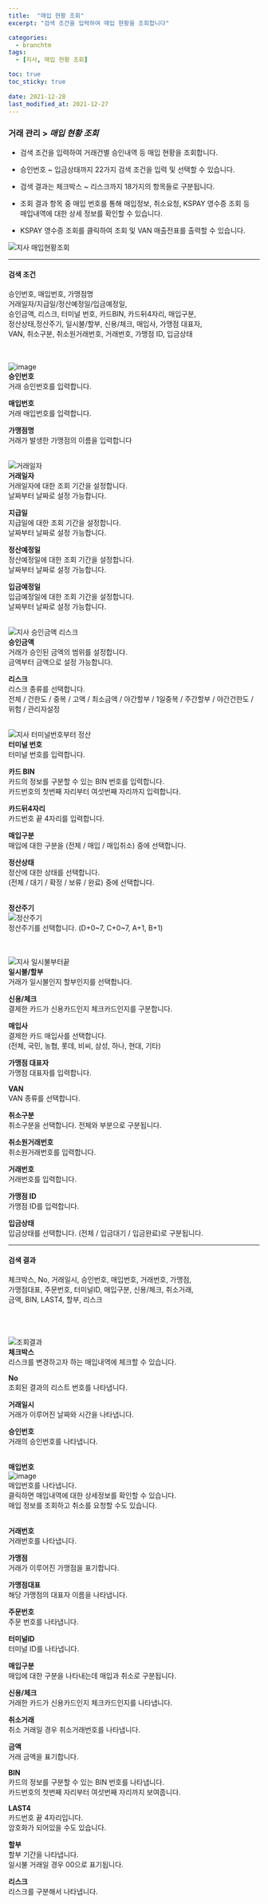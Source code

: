```yaml
---
title:  "매입 현황 조회"
excerpt: "검색 조건을 입력하여 매입 현황을 조회합니다"

categories:
  - branchtm
tags:
  - [지사, 매입 현황 조회]

toc: true
toc_sticky: true
 
date: 2021-12-28
last_modified_at: 2021-12-27
---
```

### 거래 관리 > *매입 현황 조회*
- 검색 조건을 입력하여 거래건별 승인내역 등 매입 현황을 조회합니다.

- 승인번호 ~ 입금상태까지 22가지 검색 조건을 입력 및 선택할 수 있습니다.

- 검색 결과는 체크박스 ~ 리스크까지 18가지의 항목들로 구분됩니다.

- 조회 결과 항목 중 매입 번호를 통해 매입정보, 취소요청, KSPAY 영수증 조회 등<br>매입내역에 대한 상세 정보를 확인할 수 있습니다.

- KSPAY 영수증 조회를 클릭하여 조회 및 VAN 매출전표를 출력할 수 있습니다.

![지사 매입현황조회](https://user-images.githubusercontent.com/95394003/147440601-e24ebe86-d712-4f7c-9362-092241513555.jpeg)

---

#### 검색 조건
승인번호, 매입번호, 가맹점명<br>거래일자/지급일/정산예정일/입금예정일,<br>승인금액, 리스크, 터미널 번호, 카드BIN, 카드뒤4자리, 매입구분,<br>정산상태,정산주기, 일시불/할부, 신용/체크, 매입사, 가맹점 대표자,<br>VAN, 취소구분, 취소원거래번호, 거래번호, 가맹점 ID, 입금상태<br>
<br>
<br>

![image](https://user-images.githubusercontent.com/95394003/146481772-129ea77c-27de-4d95-84df-cc3dd5c0a795.jpeg)<br>
**승인번호**<br>
거래 승인번호를 입력합니다.

**매입번호**<br>
거래 매입번호를 입력합니다.

**가맹점명**<br>
거래가 발생한 가맹점의 이름을 입력합니다
<br>
<br>

![거래일자](https://user-images.githubusercontent.com/95394003/146482288-281b97a7-3e60-4c56-b40a-b5889a1299c7.jpeg)<br>
**거래일자**<br>
거래일자에 대한 조회 기간을 설정합니다.<br>날짜부터 날짜로 설정 가능합니다.

**지급일**<br>
지급일에 대한 조회 기간을 설정합니다.<br>날짜부터 날짜로 설정 가능합니다.

**정산예정일**<br>
정산예정일에 대한 조회 기간을 설정합니다.<br>날짜부터 날짜로 설정 가능합니다.

**입금예정일**<br>
입금예정일에 대한 조회 기간을 설정합니다.<br>날짜부터 날짜로 설정 가능합니다.
<br>
<br>

![지사 승인금액 리스크](https://user-images.githubusercontent.com/95394003/147440848-18497c58-dec9-494f-a31e-e69c64973887.jpeg)<br>
**승인금액**<br>
거래가 승인된 금액의 범위를 설정합니다.<br>금액부터 금액으로 설정 가능합니다.

**리스크**<br>
리스크 종류를 선택합니다.<br>
전체 / 건한도 / 중복 / 고액 / 최소금액 / 야간할부 / 1일중복 / 주간할부 / 야간건한도 / 위험 / 관리자설정
<br>
<br>

![지사 터미널번호부터 정산](https://user-images.githubusercontent.com/95394003/147441145-bad576a9-a7c3-4fff-b6d1-c8fb415994aa.jpeg)<br>
**터미널 번호**<br>
터미널 번호를 입력합니다.

**카드 BIN**<br>
카드의 정보를 구분할 수 있는 BIN 번호를 입력합니다.<br>
카드번호의 첫번째 자리부터 여섯번째 자리까지 입력합니다.

**카드뒤4자리**<br>
카드번호 끝 4자리를 입력합니다.

**매입구분**<br>
매입에 대한 구분을 (전체 / 매입 / 매입취소) 중에 선택합니다.

**정산상태**<br>
정산에 대한 상태를 선택합니다.<br>
(전체 / 대기 / 확정 / 보류 / 완료) 중에 선택합니다.
<br>
<br>

**정산주기**<br>
![정산주기](https://user-images.githubusercontent.com/95394003/146488198-6ca8c161-13e2-48b5-825d-f89fe582569b.jpeg)
<br>정산주기를 선택합니다. (D+0~7, C+0~7, A+1, B+1)<br>
<br>
<br>

![지사 일시불부터끝](https://user-images.githubusercontent.com/95394003/147441230-0b2b6c98-46ed-43de-8e11-be7868fcbde0.jpeg)<br>
**일시불/할부**<br>
거래가 일시불인지 할부인지를 선택합니다.

**신용/체크**<br>
결제한 카드가 신용카드인지 체크카드인지를 구분합니다.

**매입사**<br>
결제한 카드 매입사를 선택합니다.<br>
(전체, 국민, 농협, 롯데, 비씨, 삼성, 하나, 현대, 기타)

**가맹점 대표자**<br>
가맹점 대표자를 입력합니다.

**VAN**<br>
VAN 종류를 선택합니다.

**취소구분**<br>
취소구분을 선택합니다. 전체와 부분으로 구분됩니다.

**취소원거래번호**<br>
취소원거래번호를 입력합니다.

**거래번호**<br>
거래번호를 입력합니다.

**가맹점 ID**<br>
가맹점 ID를 입력합니다.

**입금상태**<br>
입금상태를 선택합니다. (전체 / 입금대기 / 입금완료)로 구분됩니다.
<br>

---

#### 검색 결과
체크박스, No, 거래일시, 승인번호, 매입번호, 거래번호, 가맹점,<br> 가맹점대표, 주문번호, 터미널ID, 매입구분, 신용/체크, 취소거래,<br> 금액, BIN, LAST4, 할부, 리스크<br>
<br>
<br>
<br>

![조회결과](https://user-images.githubusercontent.com/95394003/146479953-2adedabb-d3a8-4b89-9aa9-31b72fe795e4.jpeg)<br>
**체크박스**<br>
리스크를 변경하고자 하는 매입내역에 체크할 수 있습니다.

**No**<br>
조회된 결과의 리스트 번호를 나타냅니다.

**거래일시**<br>
거래가 이루어진 날짜와 시간을 나타냅니다.

**승인번호**<br>
거래의 승인번호를 나타냅니다.
<br>
<br>

**매입번호**<br>
![image](https://user-images.githubusercontent.com/95394003/147442074-d093c8d0-b87d-4029-aa27-84a1eeda66ad.png)<br>
매입번호를 나타냅니다.<br>클릭하면 매입내역에 대한 상세정보를 확인할 수 있습니다. <br>
매입 정보를 조회하고 취소를 요청할 수도 있습니다.
<br>
<br>

**거래번호**<br>
거래번호를 나타냅니다.

**가맹점**<br>
거래가 이루어진 가맹점을 표기합니다.

**가맹점대표**<br>
해당 가맹점의 대표자 이름을 나타냅니다.

**주문번호**<br>
주문 번호를 나타냅니다.

**터미널ID**<br>
터미널 ID를 나타냅니다.

**매입구분**<br>
매입에 대한 구분을 나타내는데 매입과 취소로 구분됩니다.

**신용/체크**<br>
거래한 카드가 신용카드인지 체크카드인지를 나타냅니다.

**취소거래**<br>
취소 거래일 경우 취소거래번호를 나타냅니다.

**금액**<br>
거래 금액을 표기합니다.

**BIN**<br>
카드의 정보를 구분할 수 있는 BIN 번호를 나타냅니다.<br>
카드번호의 첫번째 자리부터 여섯번째 자리까지 보여줍니다.

**LAST4**<br>
카드번호 끝 4자리입니다.<br>
암호화가 되어있을 수도 있습니다.

**할부**<br>
할부 기간을 나타냅니다.<br>
일시불 거래일 경우 00으로 표기됩니다.

**리스크**<br>
리스크를 구분해서 나타냅니다. 
